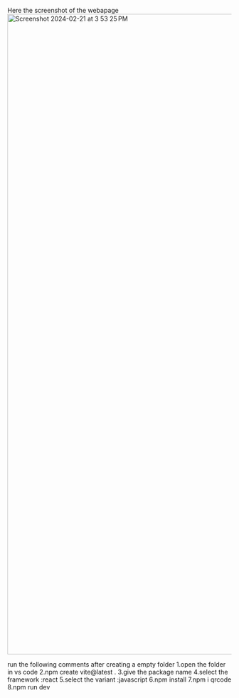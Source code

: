 Here the screenshot of the webapage
<img width="1440" alt="Screenshot 2024-02-21 at 3 53 25 PM" src="https://github.com/Kaviswar45/QR-code-generator/assets/135836695/0cea6b2d-0d4e-42d7-9217-78b5fcf12a15">

run the following comments after creating a empty folder
1.open the folder in vs code
2.npm create vite@latest .
3.give the package name
4.select the framework :react
5.select the variant :javascript
6.npm install
7.npm i qrcode
8.npm run dev

